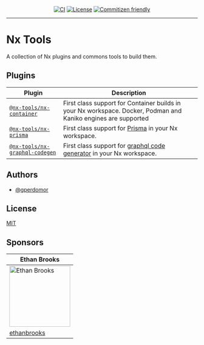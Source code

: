 <div style="text-align: center;">

[![CI](https://github.com/gperdomor/nx-tools/actions/workflows/ci.yml/badge.svg)](https://github.com/gperdomor/nx-tools/actions/workflows/ci.yml)
[![License](https://img.shields.io/github/license/gperdomor/nx-tools)](https://github.com/gperdomor/nx-tools/blob/main/LICENSE)
[![Commitizen friendly](https://img.shields.io/badge/commitizen-friendly-brightgreen.svg)](http://commitizen.github.io/cz-cli/)

</div>

<hr>

# Nx Tools

A collection of Nx plugins and commons tools to build them.

## Plugins

| Plugin                                                                  | Description                                                                                                    |
| ----------------------------------------------------------------------- | -------------------------------------------------------------------------------------------------------------- |
| [`@nx-tools/nx-container`](packages/nx-container/README.md)             | First class support for Container builds in your Nx workspace. Docker, Podman and Kaniko engines are supported |
| [`@nx-tools/nx-prisma`](packages/nx-prisma/README.md)                   | First class support for [Prisma](https://prisma.io/) in your Nx workspace.                                     |
| [`@nx-tools/nx-graphql-codegen`](packages/nx-graphql-codegen/README.md) | First class support for [graphql code generator](https://the-guild.dev/graphql/codegen) in your Nx workspace.  |

## Authors

- [@gperdomor](https://github.com/gperdomor)

## License

[MIT](https://choosealicense.com/licenses/mit/)

## Sponsors

<table>
  <thead>
    <tr>
    <th>Ethan Brooks</th>
    </tr>
  </thead>
  <tbody>
    <tr>
      <td>
        <a target="_blank" rel="noopener noreferrer nofollow" href="https://avatars.githubusercontent.com/u/16616717?s=160"><img src="https://avatars.githubusercontent.com/u/16616717?s=160" alt="Ethan Brooks" style="width: 160px;"></a>
      </td>
    </tr>
    <tr>
    <td><a href="https://github.com/ethanbrooks">ethanbrooks</a></td>
    </tr>
  </tbody>
</table>
